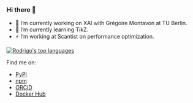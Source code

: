### Hi there 👋

- 🔭 I’m currently working on XAI with Grégoire Montavon at TU Berlin.
- 🌱 I’m currently learning TikZ.
- ⚡ I’m working at Scantist on performance optimization.

[![Rodrigo's top languages](https://github-readme-stats.vercel.app/api/top-langs/?username=rodrigobdz&hide=jupyter%20notebook,html&layout=compact&langs_count=6)](https://github.com/rodrigobdz)

Find me on:

- [PyPI](https://pypi.org/user/rodrigobdz/)
- [npm](https://www.npmjs.com/~rodrigobdz)
- [ORCiD](https://orcid.org/0000-0003-1610-6195)
- [Docker Hub](https://hub.docker.com/u/rodrigobdz)
<!-- - [LinkedIn](https://www.linkedin.com/in/rodrigobdz/) -->

<!--
**rodrigobdz/rodrigobdz** is a ✨ _special_ ✨ repository because its `README.md` (this file) appears on your GitHub profile.

Here are some ideas to get you started:

- 🔭 I’m currently working on ...
- 🌱 I’m currently learning ...
- 👯 I’m looking to collaborate on ...
- 🤔 I’m looking for help with ...
- 💬 Ask me about ...
- 📫 How to reach me: ...
- 😄 Pronouns: ...
- ⚡ Fun fact: ...
-->
